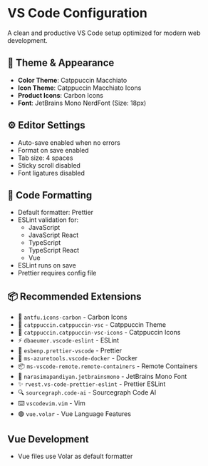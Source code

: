 # VS Code Configuration

A clean and productive VS Code setup optimized for modern web development.

## 🎨 Theme & Appearance
- **Color Theme**: Catppuccin Macchiato
- **Icon Theme**: Catppuccin Macchiato Icons  
- **Product Icons**: Carbon Icons
- **Font**: JetBrains Mono NerdFont (Size: 18px)

## ⚙️ Editor Settings
- Auto-save enabled when no errors
- Format on save enabled
- Tab size: 4 spaces
- Sticky scroll disabled
- Font ligatures disabled

## 🔧 Code Formatting
- Default formatter: Prettier
- ESLint validation for:
  - JavaScript
  - JavaScript React
  - TypeScript  
  - TypeScript React
  - Vue
- ESLint runs on save
- Prettier requires config file

## 📦 Recommended Extensions
- 🎨 `antfu.icons-carbon` - Carbon Icons
- 🎯 `catppuccin.catppuccin-vsc` - Catppuccin Theme
- 🔷 `catppuccin.catppuccin-vsc-icons` - Catppuccin Icons
- ⚡ `dbaeumer.vscode-eslint` - ESLint
- 💅 `esbenp.prettier-vscode` - Prettier
- 🐳 `ms-azuretools.vscode-docker` - Docker
- 📦 `ms-vscode-remote.remote-containers` - Remote Containers
- 📝 `narasimapandiyan.jetbrainsmono` - JetBrains Mono Font
- ✨ `rvest.vs-code-prettier-eslint` - Prettier ESLint
- 🔍 `sourcegraph.code-ai` - Sourcegraph Code AI
- ⌨️ `vscodevim.vim` - Vim
- 🟢 `vue.volar` - Vue Language Features

## Vue Development
- Vue files use Volar as default formatter
